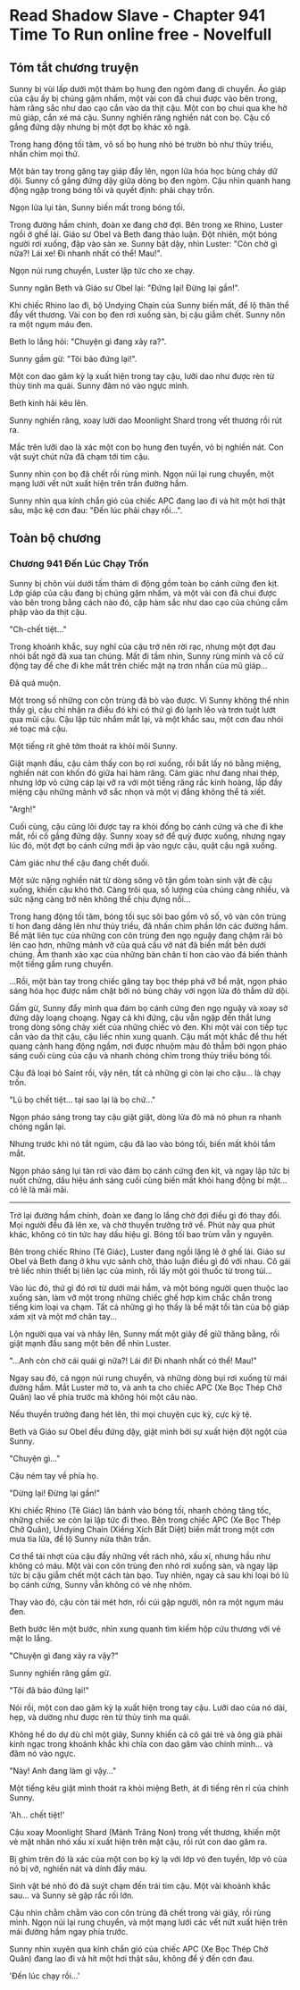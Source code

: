 # Read Shadow Slave - Chapter 941 Time To Run online free - Novelfull

## Tóm tắt chương truyện

Sunny bị vùi lấp dưới một thảm bọ hung đen ngòm đang di chuyển. Áo giáp của cậu ấy bị chúng gặm nhấm, một vài con đã chui được vào bên trong, hàm răng sắc như dao cạo cắn vào da thịt cậu. Một con bọ chui qua khe hở mũ giáp, cắn xé má cậu. Sunny nghiến răng nghiền nát con bọ. Cậu cố gắng đứng dậy nhưng bị một đợt bọ khác xô ngã.

Trong hang động tối tăm, vô số bọ hung nhỏ bé trườn bò như thủy triều, nhấn chìm mọi thứ.

Một bàn tay trong găng tay giáp đẩy lên, ngọn lửa hóa học bùng cháy dữ dội. Sunny cố gắng đứng dậy giữa dòng bọ đen ngòm. Cậu nhìn quanh hang động ngập trong bóng tối và quyết định: phải chạy trốn.

Ngọn lửa lụi tàn, Sunny biến mất trong bóng tối.

Trong đường hầm chính, đoàn xe đang chờ đợi. Bên trong xe Rhino, Luster ngồi ở ghế lái. Giáo sư Obel và Beth đang thảo luận. Đột nhiên, một bóng người rơi xuống, đập vào sàn xe. Sunny bật dậy, nhìn Luster: "Còn chờ gì nữa?! Lái xe! Đi nhanh nhất có thể! Mau!".

Ngọn núi rung chuyển, Luster lập tức cho xe chạy.

Sunny ngăn Beth và Giáo sư Obel lại: "Đứng lại! Đừng lại gần!".

Khi chiếc Rhino lao đi, bộ Undying Chain của Sunny biến mất, để lộ thân thể đầy vết thương. Vài con bọ đen rơi xuống sàn, bị cậu giẫm chết. Sunny nôn ra một ngụm máu đen.

Beth lo lắng hỏi: "Chuyện gì đang xảy ra?".

Sunny gầm gừ: "Tôi bảo đứng lại!".

Một con dao găm kỳ lạ xuất hiện trong tay cậu, lưỡi dao như được rèn từ thủy tinh ma quái. Sunny đâm nó vào ngực mình.

Beth kinh hãi kêu lên.

Sunny nghiến răng, xoay lưỡi dao Moonlight Shard trong vết thương rồi rút ra.

Mắc trên lưỡi dao là xác một con bọ hung đen tuyền, vỏ bị nghiền nát. Con vật suýt chút nữa đã chạm tới tim cậu.

Sunny nhìn con bọ đã chết rồi rùng mình. Ngọn núi lại rung chuyển, một mạng lưới vết nứt xuất hiện trên trần đường hầm.

Sunny nhìn qua kính chắn gió của chiếc APC đang lao đi và hít một hơi thật sâu, mặc kệ cơn đau: "Đến lúc phải chạy rồi...".

## Toàn bộ chương

### Chương 941 Đến Lúc Chạy Trốn

Sunny bị chôn vùi dưới tấm thảm di động gồm toàn bọ cánh cứng đen kịt. Lớp giáp của cậu đang bị chúng gặm nhấm, và một vài con đã chui được vào bên trong bằng cách nào đó, cặp hàm sắc như dao cạo của chúng cắm phập vào da thịt cậu.

"Ch-chết tiệt..."

Trong khoảnh khắc, suy nghĩ của cậu trở nên rời rạc, nhưng một đợt đau nhói bất ngờ đã xua tan chúng. Mất đi tầm nhìn, Sunny rùng mình và cố cử động tay để che đi khe mắt trên chiếc mặt nạ trơn nhẵn của mũ giáp...

Đã quá muộn.

Một trong số những con côn trùng đã bò vào được. Vì Sunny không thể nhìn thấy gì, cậu chỉ nhận ra điều đó khi có thứ gì đó lạnh lẽo và trơn tuột lướt qua mũi cậu. Cậu lập tức nhắm mắt lại, và một khắc sau, một cơn đau nhói xé toạc má cậu.

Một tiếng rít ghê tởm thoát ra khỏi môi Sunny.

Giật mạnh đầu, cậu cảm thấy con bọ rơi xuống, rồi bắt lấy nó bằng miệng, nghiền nát con khốn đó giữa hai hàm răng. Cảm giác như đang nhai thép, nhưng lớp vỏ cứng cáp lại vỡ ra với một tiếng răng rắc kinh hoàng, lấp đầy miệng cậu những mảnh vỡ sắc nhọn và một vị đắng không thể tả xiết.

"Argh!"

Cuối cùng, cậu cũng lôi được tay ra khỏi đống bọ cánh cứng và che đi khe mắt, rồi cố gắng đứng dậy. Sunny xoay sở để quỳ được xuống, nhưng ngay lúc đó, một đợt bọ cánh cứng mới ập vào ngực cậu, quật cậu ngã xuống.

Cảm giác như thể cậu đang chết đuối.

Một sức nặng nghiền nát từ dòng sông vô tận gồm toàn sinh vật đè cậu xuống, khiến cậu khó thở. Càng trôi qua, số lượng của chúng càng nhiều, và sức nặng càng trở nên không thể chịu đựng nổi...

Trong hang động tối tăm, bóng tối sục sôi bao gồm vô số, vô vàn côn trùng tí hon đang dâng lên như thủy triều, đã nhấn chìm phần lớn các đường hầm. Bề mặt liên tục của những con côn trùng đen ngọ nguậy đang chậm rãi bò lên cao hơn, những mảnh vỡ của quả cầu vỡ nát đã biến mất bên dưới chúng. Âm thanh xào xạc của những bàn chân tí hon cào vào đá biến thành một tiếng gầm rung chuyển.

...Rồi, một bàn tay trong chiếc găng tay bọc thép phá vỡ bề mặt, ngọn pháo sáng hóa học được nắm chặt bởi nó bùng cháy với ngọn lửa đỏ thẫm dữ dội.

Gầm gừ, Sunny đẩy mình qua đám bọ cánh cứng đen ngọ nguậy và xoay sở đứng dậy loạng choạng. Ngay cả khi đứng, cậu vẫn ngập đến thắt lưng trong dòng sông chảy xiết của những chiếc vỏ đen. Khi một vài con tiếp tục cắn vào da thịt cậu, cậu liếc nhìn xung quanh. Cậu mất một khắc để thu hết quang cảnh hang động ngầm, nơi được nhuộm màu đỏ thẫm bởi ngọn pháo sáng cuối cùng của cậu và nhanh chóng chìm trong thủy triều bóng tối.

Cậu đã loại bỏ Saint rồi, vậy nên, tất cả những gì còn lại cho cậu... là chạy trốn.

"Lũ bọ chết tiệt... tại sao lại là bọ chứ..."

Ngọn pháo sáng trong tay cậu giật giật, dòng lửa đỏ mà nó phun ra nhanh chóng ngắn lại.

Nhưng trước khi nó tắt ngúm, cậu đã lao vào bóng tối, biến mất khỏi tầm mắt.

Ngọn pháo sáng lụi tàn rơi vào đám bọ cánh cứng đen kịt, và ngay lập tức bị nuốt chửng, dấu hiệu ánh sáng cuối cùng biến mất khỏi hang động bí mật... có lẽ là mãi mãi.

***

Trở lại đường hầm chính, đoàn xe đang lo lắng chờ đợi điều gì đó thay đổi. Mọi người đều đã lên xe, và chờ thuyền trưởng trở về. Phút này qua phút khác, không có tin tức hay dấu hiệu gì. Bóng tối bao trùm vẫn y nguyên.

Bên trong chiếc Rhino (Tê Giác), Luster đang ngồi lặng lẽ ở ghế lái. Giáo sư Obel và Beth đang ở khu vực sảnh chờ, thảo luận điều gì đó với nhau. Cô gái trẻ liếc nhìn thiết bị liên lạc của mình, rồi lấy một gói thuốc từ trong túi...

Vào lúc đó, thứ gì đó rơi từ dưới mái hầm, và một bóng người quen thuộc lao xuống sàn, làm vỡ một trong những chiếc ghế hợp kim chắc chắn trong tiếng kim loại va chạm. Tất cả những gì họ thấy là bề mặt tồi tàn của bộ giáp xám xịt và một mớ chân tay...

Lộn người qua vai và nhảy lên, Sunny mất một giây để giữ thăng bằng, rồi giật mạnh đầu sang một bên để nhìn Luster.

"...Anh còn chờ cái quái gì nữa?! Lái đi! Đi nhanh nhất có thể! Mau!"

Ngay sau đó, cả ngọn núi rung chuyển, và những dòng bụi rơi xuống từ mái đường hầm. Mắt Luster mở to, và anh ta cho chiếc APC (Xe Bọc Thép Chở Quân) lao về phía trước mà không hỏi một câu nào.

Nếu thuyền trưởng đang hét lên, thì mọi chuyện cực kỳ, cực kỳ tệ.

Beth và Giáo sư Obel đều đứng dậy, giật mình bởi sự xuất hiện đột ngột của Sunny.

"Chuyện gì..."

Cậu ném tay về phía họ.

"Dừng lại! Đừng lại gần!"

Khi chiếc Rhino (Tê Giác) lăn bánh vào bóng tối, nhanh chóng tăng tốc, những chiếc xe còn lại lập tức đi theo. Bên trong chiếc APC (Xe Bọc Thép Chở Quân), Undying Chain (Xiềng Xích Bất Diệt) biến mất trong một cơn mưa tia lửa, để lộ Sunny nửa thân trần.

Cơ thể tái nhợt của cậu đầy những vết rách nhỏ, xấu xí, nhưng hầu như không có máu. Một vài con côn trùng đen nhỏ rơi xuống sàn, và ngay lập tức bị cậu giẫm chết một cách tàn bạo. Tuy nhiên, ngay cả sau khi loại bỏ lũ bọ cánh cứng, Sunny vẫn không có vẻ nhẹ nhõm.

Thay vào đó, cậu còn tái mét hơn, rồi cúi gập người, nôn ra một ngụm máu đen.

Beth bước lên một bước, nhìn xung quanh tìm kiếm hộp cứu thương với vẻ mặt lo lắng.

"Chuyện gì đang xảy ra vậy?"

Sunny nghiến răng gầm gừ.

"Tôi đã bảo đứng lại!"

Nói rồi, một con dao găm kỳ lạ xuất hiện trong tay cậu. Lưỡi dao của nó dài, hẹp, và dường như được rèn từ thủy tinh ma quái.

Không hề do dự dù chỉ một giây, Sunny khiến cả cô gái trẻ và ông già phải kinh ngạc trong khoảnh khắc khi chĩa con dao găm vào chính mình... và đâm nó vào ngực.

"Này! Anh đang làm gì vậy..."

Một tiếng kêu giật mình thoát ra khỏi miệng Beth, át đi tiếng rên rỉ của chính Sunny.

'Ah... chết tiệt!'

Cậu xoay Moonlight Shard (Mảnh Trăng Non) trong vết thương, khiến một vẻ mặt nhăn nhó xấu xí xuất hiện trên mặt cậu, rồi rút con dao găm ra.

Bị ghim trên đó là xác của một con bọ kỳ lạ với lớp vỏ đen tuyền, lớp vỏ của nó bị vỡ, nghiền nát và dính đầy máu.

Sinh vật bé nhỏ đó đã suýt chạm đến trái tim cậu. Một vài khoảnh khắc sau... và Sunny sẽ gặp rắc rối lớn.

Cậu nhìn chằm chằm vào con côn trùng đã chết trong vài giây, rồi rùng mình. Ngọn núi lại rung chuyển, và một mạng lưới các vết nứt xuất hiện trên mái đường hầm ngay phía trước.

Sunny nhìn xuyên qua kính chắn gió của chiếc APC (Xe Bọc Thép Chở Quân) đang lao đi và hít một hơi thật sâu, không để ý đến cơn đau.

'Đến lúc chạy rồi...'